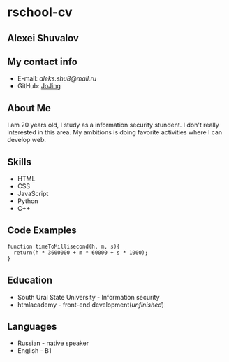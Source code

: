 # __rschool-cv__
## __Alexei Shuvalov__
## __My contact info__
* E-mail: _aleks.shu8@mail.ru_
* GitHub: [JoJing](https://github.com/JoJing)
## __About Me__
I am 20 years old, I study as a information security stundent. I don't really interested in this area. My ambitions is doing favorite activities where I can develop web.
## __Skills__
* HTML
* CSS
* JavaScript
* Python
* C++
## __Code Examples__
```
function timeToMillisecond(h, m, s){
  return(h * 3600000 + m * 60000 + s * 1000);
}
```
## __Education__
* South Ural State University - Information security
* htmlacademy - front-end development(_unfinished_)
## __Languages__
* Russian - native speaker
* English - B1